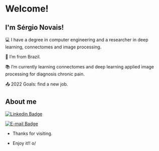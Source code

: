 <!--

![Anurag's GitHub stats](https://github-readme-stats.vercel.app/api?username=snovais&theme=dark&show_icons=true)


### Olá 👋


**snovais/snovais** is a ✨ _special_ ✨ repository because its `README.md` (this file) appears on your GitHub profile. 

- 🔭 Atualmente trabalho na startup Bright Cities como estagiário em Análise de dados.
- 🌱 Graduando em Engenharia de Computação e desenvolvo pesquisas com conectomas e deep learning para diagnóstico da dor crônica. Além disso, sou orientador de iniciação científica para diagnóstico precoce do Transtorno do Autismo utilizando deep learning e conectomas extraídos de imagens rs-fMRI: https://www.linkedin.com/feed/update/urn:li:activity:6850084150603517952/.



<code><img height= "220" src= "https://nilearn.github.io/stable/_images/sphx_glr_plot_probabilistic_atlas_extraction_002.png" style="horizontal-align:middle">></code>

-->
# Welcome!

 

## I'm Sérgio Novais!

 

:computer: I have a degree in computer engineering and a researcher in deep learning, connectomes and image processing.

:house_with_garden: I’m from Brazil.

:books: I’m currently learning connectomes and deep learning applied image processing for diagnosis chronic pain.

:outbox_tray: 2022 Goals: find a new job.

 

## About me

[![Linkedin Badge](https://img.shields.io/badge/-LinkedIn-blue?style=flat-square&logo=Linkedin&logoColor=white&link= )]( https://www.linkedin.com/in/sergio-novais/)

[![E-mail Badge](https://img.shields.io/badge/-gmail-red?style=flat-square&logo=Linkedin&logoColor=white&link= )]( https://mail.google.com/mail/u/1/#inbox?compose=VpCqJZNHQRWRdnqGMfskCsJQkHfDXNRvxNcBjZVlKbvdzfWPqSVLzBsrfLpkzCPmMShsBnq)
- Thanks for visiting.

- Enjoy it!! o/
